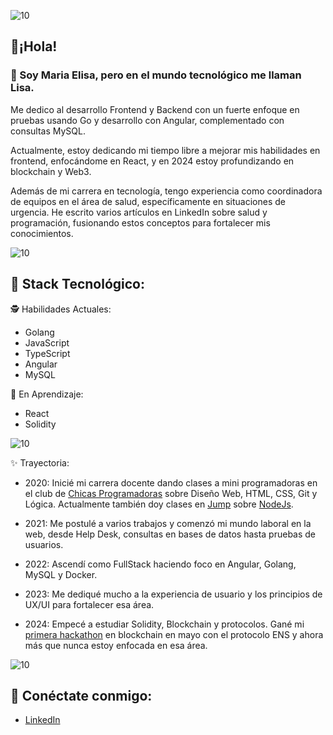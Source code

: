 ![10](https://user-images.githubusercontent.com/55170175/114474409-87dd6800-9bcc-11eb-9ca0-538bd30ae29b.png)

## 🖤¡Hola! 
### 👋 Soy Maria Elisa, pero en el mundo tecnológico me llaman Lisa.

Me dedico al desarrollo Frontend y Backend con un fuerte enfoque en pruebas usando Go y desarrollo con Angular, complementado con consultas MySQL.

Actualmente, estoy dedicando mi tiempo libre a mejorar mis habilidades en frontend, enfocándome en React, y en 2024 estoy profundizando en blockchain y Web3.

 Además de mi carrera en tecnología, tengo experiencia como coordinadora de equipos en el área de salud, específicamente en situaciones de urgencia. He escrito varios artículos en LinkedIn sobre salud y programación, fusionando estos conceptos para fortalecer mis conocimientos.

![10](https://user-images.githubusercontent.com/55170175/114474409-87dd6800-9bcc-11eb-9ca0-538bd30ae29b.png)

## 🖤 Stack Tecnológico:
🕵️ Habilidades Actuales:
- Golang
- JavaScript
- TypeScript
- Angular
- MySQL

🚀 En Aprendizaje:
- React
- Solidity

![10](https://user-images.githubusercontent.com/55170175/114474409-87dd6800-9bcc-11eb-9ca0-538bd30ae29b.png)

✨ Trayectoria:

- 2020: Inicié mi carrera docente dando clases a mini programadoras en el club de [Chicas Programadoras](http://www.chicasprogramadoras.club/) sobre Diseño Web, HTML, CSS, Git y Lógica. Actualmente también doy clases en [Jump](https://www.jumpedu.org/) sobre [NodeJs](https://github.com/mariaelisaaraya/tareasIngeniasAlumnas).

- 2021: Me postulé a varios trabajos y comenzó mi mundo laboral en la web, desde Help Desk, consultas en bases de datos hasta pruebas de usuarios.

- 2022: Ascendí como FullStack haciendo foco en Angular, Golang, MySQL y Docker.

- 2023: Me dediqué mucho a la experiencia de usuario y los principios de UX/UI para fortalecer esa área.

- 2024: Empecé a estudiar Solidity, Blockchain y protocolos. Gané mi [primera hackathon](https://github.com/mariaelisaaraya/web3wonderwomen) en blockchain en mayo con el protocolo ENS y ahora más que nunca estoy enfocada en esa área.

![10](https://user-images.githubusercontent.com/55170175/114474409-87dd6800-9bcc-11eb-9ca0-538bd30ae29b.png)


## 🖤 Conéctate conmigo: 
*  [LinkedIn](https://www.linkedin.com/in/arayamariaelisa/)


